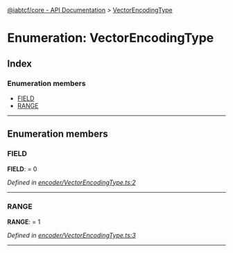 [@iabtcf/core - API Documentation](../README.md) > [VectorEncodingType](../enums/vectorencodingtype.md)

# Enumeration: VectorEncodingType

## Index

### Enumeration members

* [FIELD](vectorencodingtype.md#field)
* [RANGE](vectorencodingtype.md#range)

---

## Enumeration members

<a id="field"></a>

###  FIELD

**FIELD**:  = 0

*Defined in [encoder/VectorEncodingType.ts:2](https://github.com/chrispaterson/iabtcf-es/blob/bc68839/modules/core/src/encoder/VectorEncodingType.ts#L2)*

___
<a id="range"></a>

###  RANGE

**RANGE**:  = 1

*Defined in [encoder/VectorEncodingType.ts:3](https://github.com/chrispaterson/iabtcf-es/blob/bc68839/modules/core/src/encoder/VectorEncodingType.ts#L3)*

___


